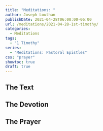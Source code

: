 ```yaml
---
title: "Meditations: "
author: Joseph Louthan
publishDate: 2021-04-28T06:00:00-06:00
url: /meditations/2021-04-28-1st-timothy/
categories:
  - Meditations
tags:
  - "1 Timothy"
series:
  - "Meditations: Pastoral Epistles"
css: "prayer"
showtoc: true
draft: true
---
```


## The Text


## The Devotion


## The Prayer

<div style="font-variant: small-caps;">

</div>

```text

```
